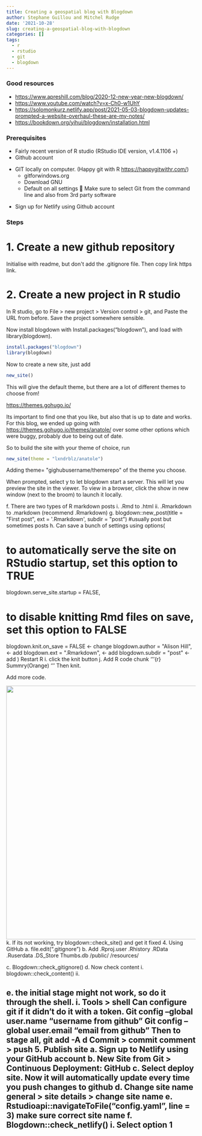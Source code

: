 ```yaml
---
title: Creating a geospatial blog with Blogdown
author: Stephane Guillou and Mitchel Rudge
date: '2021-10-28'
slug: creating-a-geospatial-blog-with-blogdown
categories: []
tags:
  - r
  - rstudio
  - git
  - blogdown
---
```



### Good resources
+ https://www.apreshill.com/blog/2020-12-new-year-new-blogdown/
+ https://www.youtube.com/watch?v=x-Ch0-w1UhY
+ https://solomonkurz.netlify.app/post/2021-05-03-blogdown-updates-prompted-a-website-overhaul-these-are-my-notes/
+ https://bookdown.org/yihui/blogdown/installation.html

### Prerequisites
-	Fairly recent version of R studio (RStudio IDE version, v1.4.1106 +)
-	Github account
*	GIT locally on computer. (Happy git with R https://happygitwithr.com/)     
    + gitforwindows.org
    + Download GNU
    + Default on all settings
	Make sure to select Git from the command line and also from 3rd party software
-	Sign up for Netlify using Github account

### Steps

# 1.	Create a new github repository
Initialise with readme, but don't add the .gitignore file. Then copy link https link. 

# 2.	Create a new project in R studio
In R studio, go to File > new project > Version control > git, and Paste the URL from before. Save the project somewhere sensible. 

Now install blogdown with Install.packages(“blogdown”), and load with library(blogdown). 


```r
install.packages("blogdown")
library(blogdown)
```


Now to create a new site, just add


```r
new_site()
```

This will give the default theme, but there are a lot of different themes to choose from! 

https://themes.gohugo.io/ 

Its important to find one that you like, but also that is up to date and works. For this blog, we ended up going with https://themes.gohugo.io/themes/anatole/ over some other options which were buggy, probably due to being out of date. 

So to build the site with your theme of choice, run


```r
new_site(theme = "lxndrblz/anatole")
```

Adding theme= "gighubusername/themerepo" of the theme you choose. 

When prompted, select y to let blogdown start a server. This will let you preview the site in the viewer. To view in a browser, click the show in new window (next to the broom) to launch it locally. 




f.	There are two types of R markdown posts
i.	.Rmd to .html 
ii.	.Rmarkdown to .markdown (recommend .Rmarkdown)
g.	blogdown::new_post(title = "First post", ext = '.Rmarkdown', subdir = "post") #usually post but sometimes posts
h.	Can save a bunch of settings using
options(
  # to automatically serve the site on RStudio startup, set this option to TRUE
  blogdown.serve_site.startup = FALSE,
  # to disable knitting Rmd files on save, set this option to FALSE
  blogdown.knit.on_save = FALSE     <- change
  blogdown.author = "Alison Hill",  <- add
  blogdown.ext = ".Rmarkdown",      <- add
  blogdown.subdir = "post"          <- add
)
Restart R
i.	click the knit button
j.	Add R code chunk ‘’’{r}  
Summry(Orange)
‘’’
Then knit. 

Add more code. 

<img src="{{< blogdown/postref >}}index.en_files/figure-html/unnamed-chunk-4-1.png" width="672" />
k.	If its not working, try blogdown::check_site() and get it fixed
4.	Using GitHub
a.	file.edit(“.gitignore”)
b.	Add 
.Rproj.user
.Rhistory
.RData
.Ruserdata
.DS_Store
Thumbs.db 
/public/
/resources/



c.	Blogdown::check_gitignore()
d.	Now check content
i.	blogdown::check_content()
ii.	

e.	the initial stage might not work, so do it through the shell. 
i.	Tools > shell 
Can configure git if it didn’t do it with a token. 
Git config –global user.name “username from github”
Git config –global user.email “email from github”
Then to stage all, git add -A
d
Commit > commit comment > push
5.	Publish site
a.	Sign up to Netlify using your GitHub account
b.	New Site from Git > Continuous Deployment: GitHub
c.	Select deploy site. Now it will automatically update every time you push changes to github
d.	Change site name general > site details > change site name
e.	Rstudioapi::navigateToFile(“config.yaml”, line = 3) make sure correct site name
f.	Blogdown::check_netlify()
i.	Select option 1
-	
